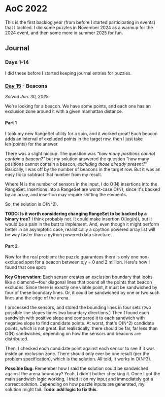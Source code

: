 # AoC 2022

This is the first backlog year (from before I started participating in events) that I tackled.
I did some puzzles in November 2024 as a warmup for the 2024 event, and then some more in summer 2025 for fun.

## Journal

### Days 1-14

I did these before I started keeping journal entries for puzzles.

### [Day 15](day_15) - Beacons
_Solved Jun. 30, 2025_

We're looking for a beacon. We have some points,
and each one has an exclusion zone around it with a given manhattan distance.

#### Part 1
I took my new RangeSet utility for a spin, and it worked great!
Each beacon adds an interval of excluded points in the target row,
then I just take len(points) for the answer.

There was a slight hiccup: The question was _"how many positions cannot contain a beacon?"_
but my solution answered the question "how many positions cannot contain a beacon,
_excluding those already present?_" Basically, I was off by the number of beacons in the target row.
But it was an easy fix to subtract that number from my result.

Where N is the number of sensors in the input, I do O(N) insertions
into the RangeSet. Insertions into a RangeSet are worst-case O(N),
since it's backed by an array, and insertion may require shifting the elements.

So, the solution is O(N^2).

**TODO: Is it worth considering changing RangeSet to be backed by a binary tree?**
I think probably not. It could make insertion O(log(n)), but it would be a pain in the butt
to implement. And, even though it might perform better in an asymptotic case, realistically a
cpython powered array list will be way faster than a python powered data structure.

#### Part 2

Now for the real problem: the puzzle guarantees there is only one non-excluded spot for a beacon
between x,y = 0 and 2 million. Here's how I found that one spot:

**Key Observation:** Each sensor creates an exclusion boundary that looks like a diamond—four diagonal
lines that bound all the points that beacon excludes. Since there is exactly one viable point, it must be
sandwiched by four of these boundary lines. Or, it could be sandwiched by one or two such lines and the
edge of the arena.

I processed the sensors, and stored the bounding lines in four sets (two possible line slopes times two
boundary directions.) Then I found each sandwich with positive slope and compared it to each sandwich with
negative slope to find candidate points. At worst, that's O(N^2) candidate points, which is not great. But
realistically, there should be far, far less than O(N) sandwiches, depending on how the sensors and beacons
are distributed.

Then, I checked each candidate point against each sensor to see if it was inside an exclusion zone.
There should only ever be one result (per the problem specification), which is the solution.
All told, it works in O(N^3).

**Possible Bug:** Remember how I said the solution could be sandwiched against the arena boundary? Yeah,
I didn't bother checking it. Once I got the main sandwich logic working, I tried it on my input and
immediately got a correct solution. Depending on how puzzle inputs are generated, my solution might
fail. **Todo: add logic to fix this.**